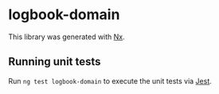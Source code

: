# logbook-domain

This library was generated with [Nx](https://nx.dev).

## Running unit tests

Run `ng test logbook-domain` to execute the unit tests via [Jest](https://jestjs.io).
